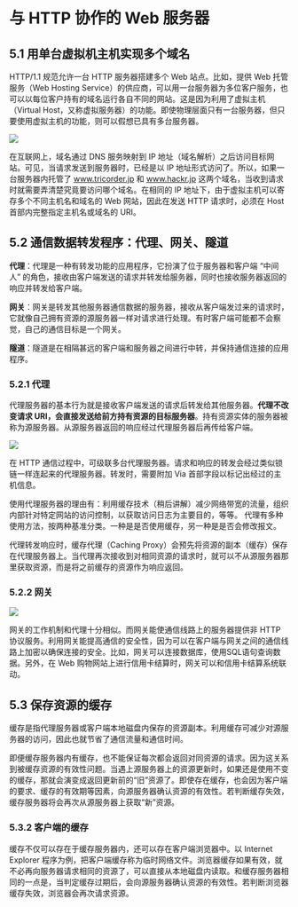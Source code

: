 # 与 HTTP 协作的 Web 服务器

## 5.1 用单台虚拟机主机实现多个域名

HTTP/1.1 规范允许一台 HTTP 服务器搭建多个 Web 站点。比如，提供 Web 托管服务（Web Hosting Service）的供应商，可以用一台服务器为多位客户服务，也可以以每位客户持有的域名运行各自不同的网站。这是因为利用了虚拟主机（Virtual Host，又称虚拟服务器）的功能。即使物理层面只有一台服务器，但只要使用虚拟主机的功能，则可以假想已具有多台服务器。

![](https://s1.ax1x.com/2020/04/26/J6HAc6.png)

在互联网上，域名通过 DNS 服务映射到 IP 地址（域名解析）之后访问目标网站。可见，当请求发送到服务器时，已经是以 IP 地址形式访问了。所以，如果一台服务器内托管了 www.tricorder.jp 和 www.hackr.jp 这两个域名，当收到请求时就需要弄清楚究竟要访问哪个域名。在相同的 IP 地址下，由于虚拟主机可以寄存多个不同主机名和域名的 Web 网站，因此在发送 HTTP 请求时，必须在 Host 首部内完整指定主机名或域名的 URI。

## 5.2 通信数据转发程序：代理、网关、隧道

**代理**：代理是一种有转发功能的应用程序，它扮演了位于服务器和客户端 “中间人” 的角色，接收由客户端发送的请求并转发给服务器，同时也接收服务器返回的响应并转发给客户端。

**网关**：网关是转发其他服务器通信数据的服务器，接收从客户端发过来的请求时，它就像自己拥有资源的源服务器一样对请求进行处理。有时客户端可能都不会察觉，自己的通信目标是一个网关。

**隧道**：隧道是在相隔甚远的客户端和服务器之间进行中转，并保持通信连接的应用程序。

### 5.2.1 代理

代理服务器的基本行为就是接收客户端发送的请求后转发给其他服务器。**代理不改变请求 URI，会直接发送给前方持有资源的目标服务器**。持有资源实体的服务器被称为源服务器。从源服务器返回的响应经过代理服务器后再传给客户端。 

![](https://s1.ax1x.com/2020/04/26/J6bla4.png)

在 HTTP 通信过程中，可级联多台代理服务器。请求和响应的转发会经过类似锁链一样连起来的代理服务器。转发时，需要附加 Via 首部字段以标记出经过的主机信息。

使用代理服务器的理由有：利用缓存技术（稍后讲解）减少网络带宽的流量，组织内部针对特定网站的访问控制，以获取访问日志为主要目的，等等。 代理有多种使用方法，按两种基准分类。一种是是否使用缓存，另一种是是否会修改报文。

代理转发响应时，缓存代理（Caching Proxy）会预先将资源的副本（缓存）保存在代理服务器上。当代理再次接收到对相同资源的请求时，就可以不从源服务器那里获取资源，而是将之前缓存的资源作为响应返回。

### 5.2.2 网关

![](https://s1.ax1x.com/2020/04/26/J6qctJ.png)

网关的工作机制和代理十分相似。而网关能使通信线路上的服务器提供非 HTTP 协议服务。利用网关能提高通信的安全性，因为可以在客户端与网关之间的通信线路上加密以确保连接的安全。比如，网关可以连接数据库，使用SQL语句查询数据。另外，在 Web 购物网站上进行信用卡结算时，网关可以和信用卡结算系统联动。

## 5.3 保存资源的缓存

缓存是指代理服务器或客户端本地磁盘内保存的资源副本。利用缓存可减少对源服务器的访问，因此也就节省了通信流量和通信时间。

即便缓存服务器内有缓存，也不能保证每次都会返回对同资源的请求。因为这关系到被缓存资源的有效性问题。当遇上源服务器上的资源更新时，如果还是使用不变的缓存，那就会演变成返回更新前的“旧”资源了。即使存在缓存，也会因为客户端的要求、缓存的有效期等因素，向源服务器确认资源的有效性。若判断缓存失效，缓存服务器将会再次从源服务器上获取“新”资源。

### 5.3.2 客户端的缓存

缓存不仅可以存在于缓存服务器内，还可以存在客户端浏览器中。以 Internet Explorer 程序为例，把客户端缓存称为临时网络文件。浏览器缓存如果有效，就不必再向服务器请求相同的资源了，可以直接从本地磁盘内读取。和缓存服务器相同的一点是，当判定缓存过期后，会向源服务器确认资源的有效性。若判断浏览器缓存失效，浏览器会再次请求资源。